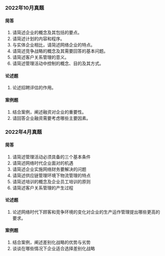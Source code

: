 ### 2022年10月真题
#### 简答
1. 请简述企业的概念及其包括的要点。
2. 请简述计划的内容和程序。
3. 与实体企业相比，请简述网络企业的特点。
4. 请简述竞争战略的概念及其需要回答的基本问题。
5. 请简述客户关系管理的意义。
6. 请简述管理活动中控制的概念、目的及其方式。
#### 论述题
1. 论述招聘评估的作用。
#### 案例题
1. 结合案例，阐述融资对企业的重要性。
2. 请回答企业融资需要考虑哪些主要因素。

### 2022年4月真题
#### 简答
1. 请简述管理活动必须具备的三个基本条件
2. 请简述网络时代企业面对的机遇
3. 请简述企业实施网络财务要解决的问题
4. 请简述供应链管理环境下物流管理的特点
5. 请简述培训的概念及企业员工培训的原则
6. 请简述客户关系管理的产生过程
#### 论述题
1. 论述网络时代下顾客和竞争环境的变化对企业的生产运作管理提出哪些更高的要求。
#### 案例题
1. 结合案例，阐述差别化战略的优势与劣势
2. 谈谈在哪些情况下企业适合选择差别化战略
